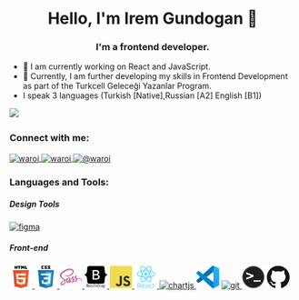 <h1 align="center">Hello, I'm Irem Gundogan 👋</h1>
<h3 align="center">I'm a frontend developer.</h3>

<ul>
  <li>🔭 I am currently working on React and JavaScript.</li>
  <li>🌱 Currently, I am further developing my skills in Frontend Development as part of the Turkcell Geleceği Yazanlar Program.  </li>
<!--   <li> You can find my projects here [portfolio]</li> -->
  <li> I speak 3 languages (Turkish [Native],Russian [A2] English [B1])</li>
</ul>

![](https://komarev.com/ghpvc/?username=iremgndgn-github-iremgndgn)

<h3 align="left">Connect with me:</h3>
<p align="left">
  <a href="https://www.linkedin.com/in/iremgundogann/" target="blank">
    <img
      align="center"
      src="https://upload.wikimedia.org/wikipedia/commons/thumb/f/f8/LinkedIn_icon_circle.svg/2048px-LinkedIn_icon_circle.svg.png"
      alt="waroi"
      width="40"
    />
  </a>

  <a href="https://www.instagram.com/iremgundogann_/" target="blank">
    <img
      align="center"
      src="https://upload.wikimedia.org/wikipedia/commons/thumb/a/a5/Instagram_icon.png/2048px-Instagram_icon.png"
      alt="waroi"
      width="40"
    />
  </a>
  <a href="https://medium.com/@igundogan" target="blank">
    <img
      align="center"
      src="https://cdn-icons-png.flaticon.com/512/5968/5968885.png"
      alt="@waroi"
      width="40"
    />
  </a>
</p>

### Languages and Tools:

<h5>Design Tools</h5>
<p align="left">
  <a href="https://www.figma.com/" target="_blank">
    <img
      src="https://www.vectorlogo.zone/logos/figma/figma-icon.svg"
      alt="figma"
      width="40"
      height="40"
    />
  </a>
</p>
<h5>Front-end</h5>
<p align="left">
 <a href="https://www.w3.org/html/" target="_blank">
    <img
      src="https://raw.githubusercontent.com/devicons/devicon/master/icons/html5/html5-original-wordmark.svg"
      alt="html5"
      width="40"
      height="40"
    />
  </a>
  <a href="https://www.w3schools.com/css/" target="_blank">
    <img
      src="https://raw.githubusercontent.com/devicons/devicon/master/icons/css3/css3-original-wordmark.svg"
      alt="css3"
      width="40"
      height="40"
    />
  </a>
  <a href="https://sass-lang.com" target="_blank">
    <img
      src="https://raw.githubusercontent.com/devicons/devicon/master/icons/sass/sass-original.svg"
      alt="sass"
      width="40"
      height="40"
    />
  </a>

  <a href="https://getbootstrap.com" target="_blank">
    <img
      src="https://raw.githubusercontent.com/devicons/devicon/master/icons/bootstrap/bootstrap-plain-wordmark.svg"
      alt="bootstrap"
      width="40"
      height="40"
    />
  </a>
  <a
    href="https://developer.mozilla.org/en-US/docs/Web/JavaScript"
    target="_blank"
  >
    <img
      src="https://raw.githubusercontent.com/devicons/devicon/master/icons/javascript/javascript-original.svg"
      alt="javascript"
      width="40"
      height="40"
    />
  </a>
  <a href="https://reactjs.org/" target="_blank">
    <img
      src="https://raw.githubusercontent.com/devicons/devicon/master/icons/react/react-original-wordmark.svg"
      alt="react"
      width="40"
      height="40"
    />
  </a>
  <a href="https://www.chartjs.org" target="_blank">
    <img
      src="https://www.chartjs.org/media/logo-title.svg"
      alt="chartjs"
      width="40"
      height="40"
    />
  </a>
  <a>
    <img
      src="https://raw.githubusercontent.com/github/explore/80688e429a7d4ef2fca1e82350fe8e3517d3494d/topics/visual-studio-code/visual-studio-code.png"
      alt="git"
      width="40"
      height="40"
    />
  </a>
  <a href="https://git-scm.com/" target="_blank">
    <img
      src="https://www.vectorlogo.zone/logos/git-scm/git-scm-icon.svg"
      alt="git"
      width="40"
      height="40"
    />
  </a>
  <a>
    <img
      src="https://raw.githubusercontent.com/github/explore/80688e429a7d4ef2fca1e82350fe8e3517d3494d/topics/terminal/terminal.png"
      alt="git"
      width="40"
      height="40"
    />
  </a>
  <a>
    <img
      src="https://raw.githubusercontent.com/github/explore/78df643247d429f6cc873026c0622819ad797942/topics/github/github.png"
      alt="git"
      width="40"
      height="40"
    />
  </a>
  </p>
